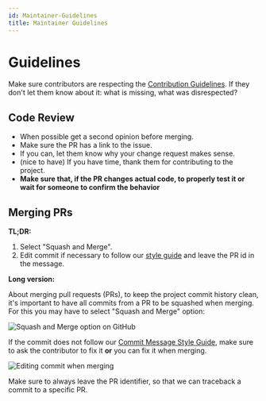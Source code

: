 ```yaml
---
id: Maintainer-Guidelines
title: Maintainer Guidelines
---
```

# Guidelines

Make sure contributors are respecting the [Contribution Guidelines](https://github.com/anitab-org/mentorship-backend/blob/develop/.github/CONTRIBUTING.md).
If they don't let them know about it: what is missing, what was disrespected?

## Code Review

* When possible get a second opinion before merging.
* Make sure the PR has a link to the issue.
* If you can, let them know why your change request makes sense.
* (nice to have) If you have time, thank them for contributing to the project.
* **Make sure that, if the PR changes actual code, to properly test it or wait for someone to confirm the behavior**

## Merging PRs

**TL;DR:**
1. Select "Squash and Merge".
2. Edit commit if necessary to follow our [style guide](https://github.com/anitab-org/mentorship-backend/wiki/Commit-Message-Style-Guide) and leave the PR id in the message.

**Long version:**

About merging pull requests (PRs), to keep the project commit history clean, it's important to have all commits from a PR to be squashed when merging. For this you may have to select "Squash and Merge" option:

![Squash and Merge option on GitHub](https://user-images.githubusercontent.com/11148726/76369025-06146e80-632a-11ea-922a-c28073539125.png)

If the commit does not follow our [Commit Message Style Guide](https://github.com/anitab-org/mentorship-backend/wiki/Commit-Message-Style-Guide), make sure to ask the contributor to fix it **or** you can fix it when merging.

![Editing commit when merging](https://user-images.githubusercontent.com/11148726/76369362-33155100-632b-11ea-90d1-879dbecfb059.png)

Make sure to always leave the PR identifier, so that we can traceback a commit to a specific PR.